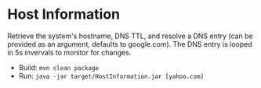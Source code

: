 # Host Information

Retrieve the system's hostname, DNS TTL, and resolve a DNS entry (can be provided as an argument, defaults to google.com). The DNS entry is looped in 5s invervals to monitor for changes.

* Build: ``mvn clean package``
* Run: ``java -jar target/HostInformation.jar [yahoo.com]``
